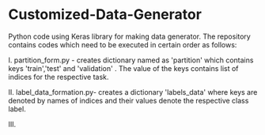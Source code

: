 # Customized-Data-Generator
Python code using Keras library for making data generator. The repository contains codes which need to be executed in certain order as follows:

I. partition_form.py - creates dictionary named as 'partition' which contains  keys 'train','test' and 'validation' . The value of the keys contains list of indices for the respective task.

II. label_data_formation.py- creates a dictionary 'labels_data' where keys are denoted by names of indices and their values denote the respective class label.

III. 

